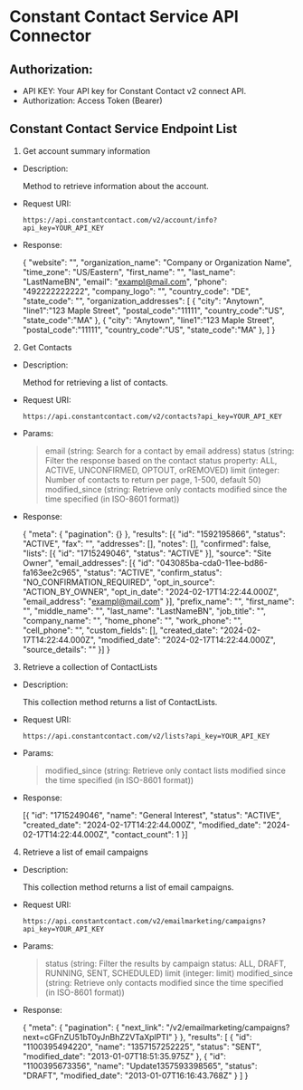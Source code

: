 # Constant Contact Service API Connector

## Authorization:

- API KEY: Your API key for Constant Contact v2 connect API.
- Authorization: Access Token (Bearer)

## Constant Contact Service Endpoint List

1. Get account summary information

- Description:

  Method to retrieve information about the account.

- Request URI:

  `https://api.constantcontact.com/v2/account/info?api_key=YOUR_API_KEY`

- Response:

  {
    "website": "",
    "organization_name": "Company or Organization Name",
    "time_zone": "US/Eastern",
    "first_name": "",
    "last_name": "LastNameBN",
    "email": "exampl@mail.com",
    "phone": "492222222222",
    "company_logo": "",
    "country_code": "DE",
    "state_code": "",
    "organization_addresses": [
      {
        "city": "Anytown",
        "line1":"123 Maple Street",
        "postal_code":"11111",
        "country_code":"US",
        "state_code":"MA"
      },
      {
        "city": "Anytown",
        "line1":"123 Maple Street",
        "postal_code":"11111",
        "country_code":"US",
        "state_code":"MA"
      },
    ]
  }

2. Get Contacts

- Description:

  Method for retrieving a list of contacts.

- Request URI:

  `https://api.constantcontact.com/v2/contacts?api_key=YOUR_API_KEY`

- Params:

  > email (string: Search for a contact by email address)
  > status (string: Filter the response based on the contact status property: ALL, ACTIVE, UNCONFIRMED, OPTOUT, orREMOVED)
  > limit (integer: Number of contacts to return per page, 1-500, default 50)
  > modified_since (string: Retrieve only contacts modified since the time specified (in ISO-8601 format))

- Response:

  {
    "meta": {
        "pagination": {}
    },
    "results": [{
      "id": "1592195866",
      "status": "ACTIVE",
      "fax": "",
      "addresses": [],
      "notes": [],
      "confirmed": false,
      "lists": [{
          "id": "1715249046",
          "status": "ACTIVE"
      }],
      "source": "Site Owner",
      "email_addresses": [{
        "id": "043085ba-cda0-11ee-bd86-fa163ee2c965",
        "status": "ACTIVE",
        "confirm_status": "NO_CONFIRMATION_REQUIRED",
        "opt_in_source": "ACTION_BY_OWNER",
        "opt_in_date": "2024-02-17T14:22:44.000Z",
        "email_address": "exampl@mail.com"
      }],
      "prefix_name": "",
      "first_name": "",
      "middle_name": "",
      "last_name": "LastNameBN",
      "job_title": "",
      "company_name": "",
      "home_phone": "",
      "work_phone": "",
      "cell_phone": "",
      "custom_fields": [],
      "created_date": "2024-02-17T14:22:44.000Z",
      "modified_date": "2024-02-17T14:22:44.000Z",
      "source_details": ""
    }]
  }

3. Retrieve a collection of ContactLists

- Description:

  This collection method returns a list of ContactLists.

- Request URI:
  
  `https://api.constantcontact.com/v2/lists?api_key=YOUR_API_KEY`

- Params:

  > modified_since (string: Retrieve only contact lists modified since the time specified (in ISO-8601 format))

- Response:

  [{
    "id": "1715249046",
    "name": "General Interest",
    "status": "ACTIVE",
    "created_date": "2024-02-17T14:22:44.000Z",
    "modified_date": "2024-02-17T14:22:44.000Z",
    "contact_count": 1
  }]

4. Retrieve a list of email campaigns

- Description:

  This collection method returns a list of email campaigns.

- Request URI:

  `https://api.constantcontact.com/v2/emailmarketing/campaigns?api_key=YOUR_API_KEY`

- Params:

  > status (string: Filter the results by campaign status: ALL, DRAFT, RUNNING, SENT, SCHEDULED)
  > limit (integer: limit)
  > modified_since (string: Retrieve only contacts modified since the time specified (in ISO-8601 format))

- Response:

  {
    "meta": {
      "pagination": {
        "next_link": "/v2/emailmarketing/campaigns?next=cGFnZU51bT0yJnBhZ2VTaXplPTI"
      }
    },
    "results": [
      {
        "id": "1100395494220",
        "name": "1357157252225",
        "status": "SENT",
        "modified_date": "2013-01-07T18:51:35.975Z"
      },
      {
        "id": "1100395673356",
        "name": "Update1357593398565",
        "status": "DRAFT",
        "modified_date": "2013-01-07T16:16:43.768Z"
      }
    ]
  }
